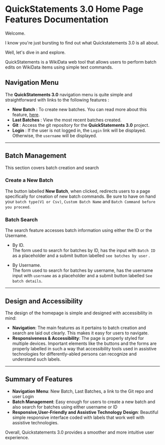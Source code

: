 # QuickStatements 3.0 Home Page Features Documentation

Welcome.

I know you're just bursting to find out what Quickstatements 3.0 is all about.

Well, let's dive in and explore. 

QuickStatements is a WikiData web tool that allows users to perform batch edits on WikiData items using simple text commands.





## Navigation Menu

The  **QuickStatements 3.0** navigation menu is quite simple and straightforward  with links to the following features :
- **New Batch** : To create new batches. You can read more about this feature, [here](#create-a-new-batch).
- **Last Batches** : View the most recent batches created.
- **Git** : Access the git repository for the **QuickStatements 3.0** project.
- **Login** : If the user is not logged in, the ```Login``` link will be displayed. Otherwise, the ```username``` will be displayed.

---

## Batch Management
This section covers batch creation and search
###  Create a New Batch

The button labelled **New Batch**,  when clicked, redirects users to a page specifically for creation of new batch commands. Be sure to have on hand your ```batch type(V1 or Csv)```, ```Custom Batch Name``` and ```Batch Command before you proceed```.

### Batch Search 
The search feature accesses batch information using either the ID or the Username.

- By ID.  
The form used to search for batches by ID, has the input with ```Batch ID``` as a placeholder and a submit button labelled ```see batches by user``` .

- By Username.  
The form used to search for batches by username, has the username input with ```username``` as a placeholder and a submit button labelled ```See batch details```. 

 
---

## Design and Accessibility

The design of the homepage is simple and designed with accessibility in mind:
- **Navigation**: The main features as it pertains to batch creation and search are laid out clearly. This makes it easy for users to navigate.
- **Responsiveness & Accessibility**:  The page is properly styled for multiple devices. Important elements like the buttons and the forms are properly labelled in such a way that accessibility tools used in assistive technologies for differently-abled persons can recognize and understand such labels.

---

## Summary of Features
- **Navigation Menu**: New Batch, Last Batches, a link to the Git repo and user Login
- **Batch Management**: Easy enough for users to create a new batch and also search for batches using either username or ID
- **Responsive,User-Friendly and Assistive Technology Design**: Beautiful simple responsive interface coded with labels that work well with assistive technologies.


Overall, Quickstatements 3.0 provides a smoother and more intuitive user experience.